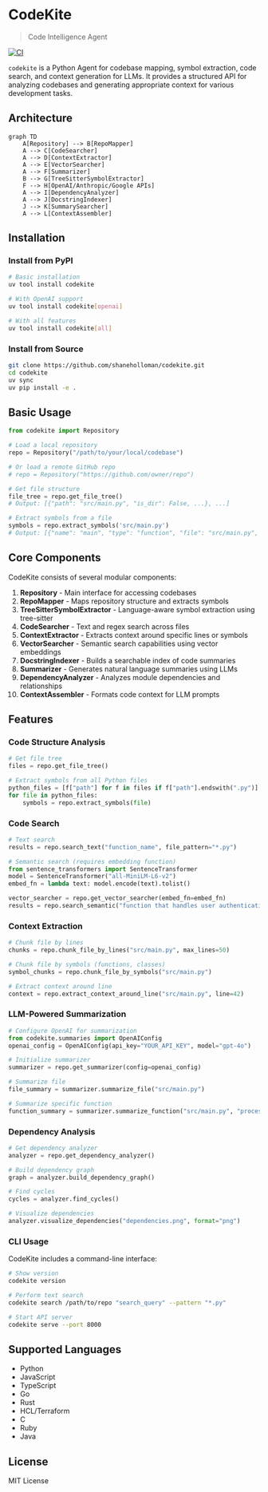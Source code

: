 # CodeKite

> Code Intelligence Agent

[![CI](https://github.com/shaneholloman/codekite/actions/workflows/ci.yml/badge.svg)](https://github.com/shaneholloman/codekite/actions/workflows/ci.yml)

`codekite` is a Python Agent for codebase mapping, symbol extraction, code search, and context generation for LLMs. It provides a structured API for analyzing codebases and generating appropriate context for various development tasks.

## Architecture

```mermaid
graph TD
    A[Repository] --> B[RepoMapper]
    A --> C[CodeSearcher]
    A --> D[ContextExtractor]
    A --> E[VectorSearcher]
    A --> F[Summarizer]
    B --> G[TreeSitterSymbolExtractor]
    F --> H[OpenAI/Anthropic/Google APIs]
    A --> I[DependencyAnalyzer]
    A --> J[DocstringIndexer]
    J --> K[SummarySearcher]
    A --> L[ContextAssembler]
```

## Installation

### Install from PyPI

```sh
# Basic installation
uv tool install codekite

# With OpenAI support
uv tool install codekite[openai]

# With all features
uv tool install codekite[all]
```

### Install from Source

```sh
git clone https://github.com/shaneholloman/codekite.git
cd codekite
uv sync
uv pip install -e .
```

## Basic Usage

```python
from codekite import Repository

# Load a local repository
repo = Repository("/path/to/your/local/codebase")

# Or load a remote GitHub repo
# repo = Repository("https://github.com/owner/repo")

# Get file structure
file_tree = repo.get_file_tree()
# Output: [{"path": "src/main.py", "is_dir": False, ...}, ...]

# Extract symbols from a file
symbols = repo.extract_symbols('src/main.py')
# Output: [{"name": "main", "type": "function", "file": "src/main.py", ...}, ...]
```

## Core Components

CodeKite consists of several modular components:

1. **Repository** - Main interface for accessing codebases
2. **RepoMapper** - Maps repository structure and extracts symbols
3. **TreeSitterSymbolExtractor** - Language-aware symbol extraction using tree-sitter
4. **CodeSearcher** - Text and regex search across files
5. **ContextExtractor** - Extracts context around specific lines or symbols
6. **VectorSearcher** - Semantic search capabilities using vector embeddings
7. **DocstringIndexer** - Builds a searchable index of code summaries
8. **Summarizer** - Generates natural language summaries using LLMs
9. **DependencyAnalyzer** - Analyzes module dependencies and relationships
10. **ContextAssembler** - Formats code context for LLM prompts

## Features

### Code Structure Analysis

```python
# Get file tree
files = repo.get_file_tree()

# Extract symbols from all Python files
python_files = [f["path"] for f in files if f["path"].endswith(".py")]
for file in python_files:
    symbols = repo.extract_symbols(file)
```

### Code Search

```python
# Text search
results = repo.search_text("function_name", file_pattern="*.py")

# Semantic search (requires embedding function)
from sentence_transformers import SentenceTransformer
model = SentenceTransformer("all-MiniLM-L6-v2")
embed_fn = lambda text: model.encode(text).tolist()

vector_searcher = repo.get_vector_searcher(embed_fn=embed_fn)
results = repo.search_semantic("function that handles user authentication", top_k=5)
```

### Context Extraction

```python
# Chunk file by lines
chunks = repo.chunk_file_by_lines("src/main.py", max_lines=50)

# Chunk file by symbols (functions, classes)
symbol_chunks = repo.chunk_file_by_symbols("src/main.py")

# Extract context around line
context = repo.extract_context_around_line("src/main.py", line=42)
```

### LLM-Powered Summarization

```python
# Configure OpenAI for summarization
from codekite.summaries import OpenAIConfig
openai_config = OpenAIConfig(api_key="YOUR_API_KEY", model="gpt-4o")

# Initialize summarizer
summarizer = repo.get_summarizer(config=openai_config)

# Summarize file
file_summary = summarizer.summarize_file("src/main.py")

# Summarize specific function
function_summary = summarizer.summarize_function("src/main.py", "process_data")
```

### Dependency Analysis

```python
# Get dependency analyzer
analyzer = repo.get_dependency_analyzer()

# Build dependency graph
graph = analyzer.build_dependency_graph()

# Find cycles
cycles = analyzer.find_cycles()

# Visualize dependencies
analyzer.visualize_dependencies("dependencies.png", format="png")
```

### CLI Usage

CodeKite includes a command-line interface:

```sh
# Show version
codekite version

# Perform text search
codekite search /path/to/repo "search_query" --pattern "*.py"

# Start API server
codekite serve --port 8000
```

## Supported Languages

- Python
- JavaScript
- TypeScript
- Go
- Rust
- HCL/Terraform
- C
- Ruby
- Java

## License

MIT License
